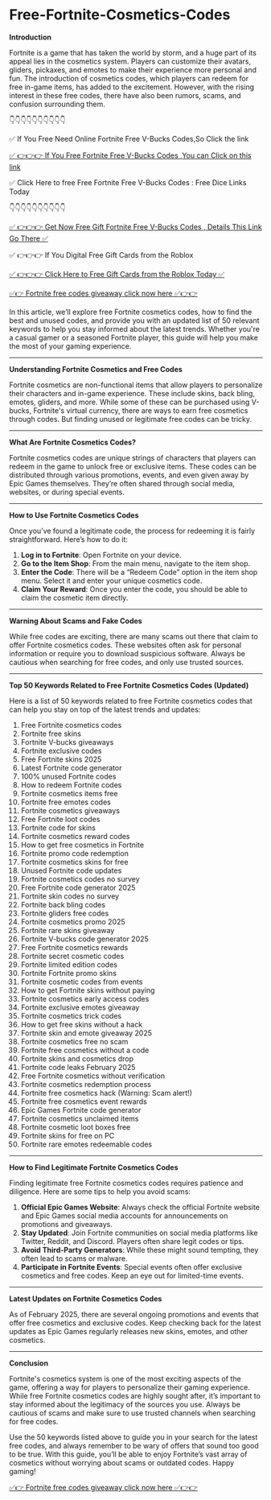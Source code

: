 # Free-Fortnite-Cosmetics-Codes
**Introduction**

Fortnite is a game that has taken the world by storm, and a huge part of its appeal lies in the cosmetics system. Players can customize their avatars, gliders, pickaxes, and emotes to make their experience more personal and fun. The introduction of cosmetics codes, which players can redeem for free in-game items, has added to the excitement. However, with the rising interest in these free codes, there have also been rumors, scams, and confusion surrounding them.

👇👇👇👇👇👇👇👇👇👇

 ✅ If You Free Need Online Fortnite Free V-Bucks Codes,So Click the link

 [✅ 👉👉👉 If You Free  Fortnite Free V-Bucks Codes ,You can Click on this link](https://dmfarid.com/fortnite/)

 ✅ Click Here to free Free  Fortnite Free V-Bucks Codes : Free Dice Links  Today 

 👇👇👇👇👇👇👇👇👇👇

 [✅ 👉👉👉 Get Now Free Gift Fortnite Free V-Bucks Codes , Details This Link Go There ✅](https://dmfarid.com/fortnite/)

 ✅ 👉👉👉 If You Digital Free Gift Cards from the Roblox

 [✅ 👉👉👉 Click Here to Free Gift Cards from the Roblox Today ✅](https://dmfarid.com/fortnite/)
 

[✅👉 Fortnite free codes giveaway click now here ✅👉👉](https://dmfarid.com/fortnite/)

In this article, we’ll explore free Fortnite cosmetics codes, how to find the best and unused codes, and provide you with an updated list of 50 relevant keywords to help you stay informed about the latest trends. Whether you're a casual gamer or a seasoned Fortnite player, this guide will help you make the most of your gaming experience.

---

**Understanding Fortnite Cosmetics and Free Codes**

Fortnite cosmetics are non-functional items that allow players to personalize their characters and in-game experience. These include skins, back bling, emotes, gliders, and more. While some of these can be purchased using V-bucks, Fortnite's virtual currency, there are ways to earn free cosmetics through codes. But finding unused or legitimate free codes can be tricky.

---

**What Are Fortnite Cosmetics Codes?**

Fortnite cosmetics codes are unique strings of characters that players can redeem in the game to unlock free or exclusive items. These codes can be distributed through various promotions, events, and even given away by Epic Games themselves. They’re often shared through social media, websites, or during special events.

---

**How to Use Fortnite Cosmetics Codes**

Once you’ve found a legitimate code, the process for redeeming it is fairly straightforward. Here’s how to do it:

1. **Log in to Fortnite**: Open Fortnite on your device.
2. **Go to the Item Shop**: From the main menu, navigate to the item shop.
3. **Enter the Code**: There will be a “Redeem Code” option in the item shop menu. Select it and enter your unique cosmetics code.
4. **Claim Your Reward**: Once you enter the code, you should be able to claim the cosmetic item directly.

---

**Warning About Scams and Fake Codes**

While free codes are exciting, there are many scams out there that claim to offer Fortnite cosmetics codes. These websites often ask for personal information or require you to download suspicious software. Always be cautious when searching for free codes, and only use trusted sources.

---

**Top 50 Keywords Related to Free Fortnite Cosmetics Codes (Updated)**

Here is a list of 50 keywords related to free Fortnite cosmetics codes that can help you stay on top of the latest trends and updates:

1. Free Fortnite cosmetics codes
2. Fortnite free skins
3. Fortnite V-bucks giveaways
4. Fortnite exclusive codes
5. Free Fortnite skins 2025
6. Latest Fortnite code generator
7. 100% unused Fortnite codes
8. How to redeem Fortnite codes
9. Fortnite cosmetics items free
10. Fortnite free emotes codes
11. Fortnite cosmetics giveaways
12. Free Fortnite loot codes
13. Fortnite code for skins
14. Fortnite cosmetics reward codes
15. How to get free cosmetics in Fortnite
16. Fortnite promo code redemption
17. Fortnite cosmetics skins for free
18. Unused Fortnite code updates
19. Fortnite cosmetics codes no survey
20. Free Fortnite code generator 2025
21. Fortnite skin codes no survey
22. Fortnite back bling codes
23. Fortnite gliders free codes
24. Fortnite cosmetics promo 2025
25. Fortnite rare skins giveaway
26. Fortnite V-bucks code generator 2025
27. Free Fortnite cosmetics rewards
28. Fortnite secret cosmetic codes
29. Fortnite limited edition codes
30. Fortnite Fortnite promo skins
31. Fortnite cosmetic codes from events
32. How to get Fortnite skins without paying
33. Fortnite cosmetics early access codes
34. Fortnite exclusive emotes giveaway
35. Fortnite cosmetics trick codes
36. How to get free skins without a hack
37. Fortnite skin and emote giveaway 2025
38. Fortnite cosmetics free no scam
39. Fortnite free cosmetics without a code
40. Fortnite skins and cosmetics drop
41. Fortnite code leaks February 2025
42. Free Fortnite cosmetics without verification
43. Fortnite cosmetics redemption process
44. Fortnite free cosmetics hack (Warning: Scam alert!)
45. Fortnite free cosmetics event rewards
46. Epic Games Fortnite code generator
47. Fortnite cosmetics unclaimed items
48. Fortnite cosmetic loot boxes free
49. Fortnite skins for free on PC
50. Fortnite rare emotes redeemable codes

---

**How to Find Legitimate Fortnite Cosmetics Codes**

Finding legitimate free Fortnite cosmetics codes requires patience and diligence. Here are some tips to help you avoid scams:

1. **Official Epic Games Website**: Always check the official Fortnite website and Epic Games social media accounts for announcements on promotions and giveaways.
2. **Stay Updated**: Join Fortnite communities on social media platforms like Twitter, Reddit, and Discord. Players often share legit codes or tips.
3. **Avoid Third-Party Generators**: While these might sound tempting, they often lead to scams or malware.
4. **Participate in Fortnite Events**: Special events often offer exclusive cosmetics and free codes. Keep an eye out for limited-time events.

---

**Latest Updates on Fortnite Cosmetics Codes**

As of February 2025, there are several ongoing promotions and events that offer free cosmetics and exclusive codes. Keep checking back for the latest updates as Epic Games regularly releases new skins, emotes, and other cosmetics. 

---

**Conclusion**

Fortnite's cosmetics system is one of the most exciting aspects of the game, offering a way for players to personalize their gaming experience. While free Fortnite cosmetics codes are highly sought after, it’s important to stay informed about the legitimacy of the sources you use. Always be cautious of scams and make sure to use trusted channels when searching for free codes.

Use the 50 keywords listed above to guide you in your search for the latest free codes, and always remember to be wary of offers that sound too good to be true. With this guide, you’ll be able to enjoy Fortnite’s vast array of cosmetics without worrying about scams or outdated codes. Happy gaming!

[✅👉 Fortnite free codes giveaway click now here ✅👉👉](https://dmfarid.com/fortnite/)
